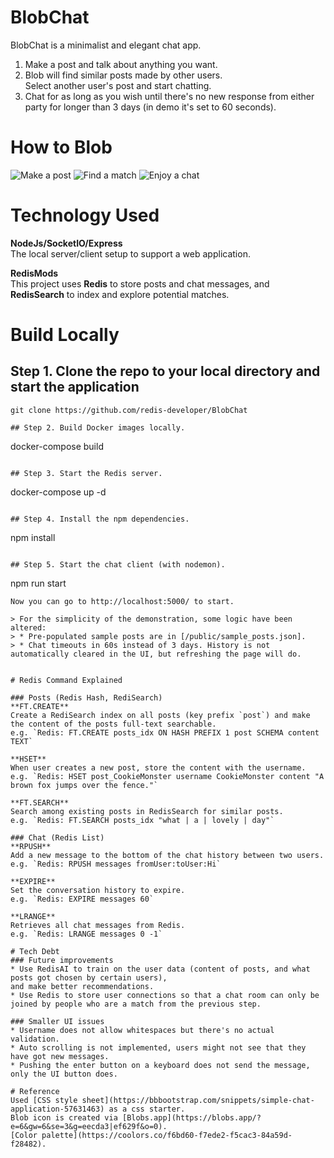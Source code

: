 # BlobChat

BlobChat is a minimalist and elegant chat app. 

1. Make a post and talk about anything you want.
2. Blob will find similar posts made by other users.  
Select another user's post and start chatting.
3. Chat for as long as you wish until there's no new response from either party for longer than 3 days (in demo it's set to 60 seconds).  

# How to Blob
![Make a post](/public/1_index_screenshot.png?raw=true)
![Find a match](/public/2_posts_screenshot.png?raw=true)
![Enjoy a chat](/public/3_chat_screenshot.png?raw=true)

# Technology Used
**NodeJs/SocketIO/Express**  
The local server/client setup to support a web application.

**RedisMods**  
This project uses **Redis** to store posts and chat messages, and **RedisSearch** to index and explore potential matches.

# Build Locally

## Step 1. Clone the repo to your local directory and start the application

```
git clone https://github.com/redis-developer/BlobChat
```

```
## Step 2. Build Docker images locally.

```
docker-compose build
```

## Step 3. Start the Redis server.

```
docker-compose up -d
```

## Step 4. Install the npm dependencies.

```
npm install
```

## Step 5. Start the chat client (with nodemon).

```
npm run start
```
Now you can go to http://localhost:5000/ to start.

> For the simplicity of the demonstration, some logic have been altered:
> * Pre-populated sample posts are in [/public/sample_posts.json].
> * Chat timeouts in 60s instead of 3 days. History is not automatically cleared in the UI, but refreshing the page will do.


# Redis Command Explained

### Posts (Redis Hash, RediSearch)
**FT.CREATE**  
Create a RediSearch index on all posts (key prefix `post`) and make the content of the posts full-text searchable.  
e.g. `Redis: FT.CREATE posts_idx ON HASH PREFIX 1 post SCHEMA content TEXT`

**HSET**  
When user creates a new post, store the content with the username.  
e.g. `Redis: HSET post_CookieMonster username CookieMonster content "A brown fox jumps over the fence."`

**FT.SEARCH**  
Search among existing posts in RedisSearch for similar posts.  
e.g. `Redis: FT.SEARCH posts_idx "what | a | lovely | day"`

### Chat (Redis List)
**RPUSH**  
Add a new message to the bottom of the chat history between two users.  
e.g. `Redis: RPUSH messages fromUser:toUser:Hi`

**EXPIRE**  
Set the conversation history to expire.  
e.g. `Redis: EXPIRE messages 60`

**LRANGE**  
Retrieves all chat messages from Redis.  
e.g. `Redis: LRANGE messages 0 -1`

# Tech Debt
### Future improvements
* Use RedisAI to train on the user data (content of posts, and what posts got chosen by certain users),
and make better recommendations.
* Use Redis to store user connections so that a chat room can only be joined by people who are a match from the previous step.

### Smaller UI issues
* Username does not allow whitespaces but there's no actual validation.
* Auto scrolling is not implemented, users might not see that they have got new messages.
* Pushing the enter button on a keyboard does not send the message, only the UI button does.

# Reference
Used [CSS style sheet](https://bbbootstrap.com/snippets/simple-chat-application-57631463) as a css starter.  
Blob icon is created via [Blobs.app](https://blobs.app/?e=6&gw=6&se=3&g=eecda3|ef629f&o=0).
[Color palette](https://coolors.co/f6bd60-f7ede2-f5cac3-84a59d-f28482).
